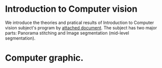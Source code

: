 # Introduction to Computer vision
We introduce the theories and pratical results of Introduction to Computer vision subject's program by [attached document](https://github.com/thoconvuive/computer-vision/blob/main/Introduction%20to%20Computer%20vision.ipynb). The subject has two major parts: Panorama stitching and Image segmentation (mid-level segmentation). 

# Computer graphic.
